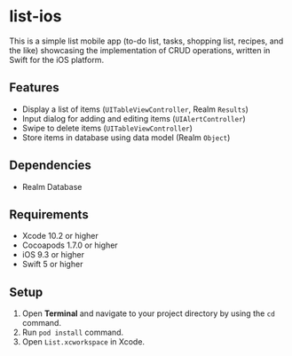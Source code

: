 # list-ios
This is a simple list mobile app (to-do list, tasks, shopping list, recipes, and the like) showcasing the implementation of CRUD operations, written in Swift for the iOS platform.

## Features
- Display a list of items (`UITableViewController`, Realm `Results`)
- Input dialog for adding and editing items (`UIAlertController`)
- Swipe to delete items (`UITableViewController`)
- Store items in database using data model (Realm `Object`)

## Dependencies
- Realm Database

## Requirements
- Xcode 10.2 or higher
- Cocoapods 1.7.0 or higher
- iOS 9.3 or higher
- Swift 5 or higher

## Setup
1. Open **Terminal** and navigate to your project directory by using the `cd` command.
2. Run `pod install` command.
3. Open `List.xcworkspace` in Xcode.
